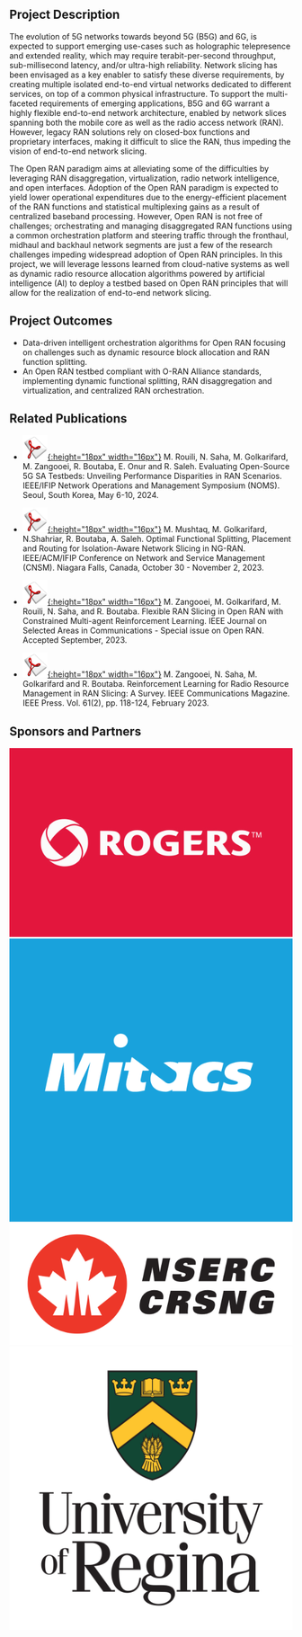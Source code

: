 ## Project Description

The evolution of 5G networks towards beyond 5G (B5G) and 6G, is expected to support emerging use-cases such as holographic telepresence and extended reality, which may require terabit-per-second throughput, sub-millisecond latency, and/or ultra-high reliability. Network slicing has been envisaged as a key enabler to satisfy these diverse requirements, by creating multiple isolated end-to-end virtual networks dedicated to different services, on top of a common physical infrastructure. To support the multi-faceted requirements of emerging applications, B5G and 6G warrant a highly flexible end-to-end network architecture, enabled by network slices spanning both the mobile core as well as the radio access network (RAN). However, legacy RAN solutions rely on closed-box functions and proprietary interfaces, making it difficult to slice the RAN, thus impeding the vision of end-to-end network slicing. 

The Open RAN paradigm aims at alleviating some of the difficulties by leveraging RAN disaggregation, virtualization, radio network intelligence, and open interfaces. Adoption of the Open RAN paradigm is expected to yield lower operational expenditures due to the energy-efficient placement of the RAN functions and statistical multiplexing gains as a result of centralized baseband processing. However, Open RAN is not free of challenges; orchestrating and managing disaggregated RAN functions using a common orchestration platform and steering traffic through the fronthaul, midhaul and backhaul network segments are just a few of the research challenges impeding widespread adoption of Open RAN principles. In this project, we will leverage lessons learned from cloud-native systems as well as dynamic radio resource allocation algorithms powered by artificial intelligence (AI) to deploy a testbed based on Open RAN principles that will allow for the realization of end-to-end network slicing. 

## Project Outcomes

- Data-driven intelligent orchestration algorithms for Open RAN focusing on challenges such as dynamic resource block allocation and RAN function splitting. 
- An Open RAN testbed compliant with O-RAN Alliance standards, implementing dynamic functional splitting, RAN disaggregation and virtualization, and centralized RAN orchestration.

## Related Publications

- [![Paper](assets/pdflogo.gif){:height="18px" width="16px"}](https://rboutaba.cs.uwaterloo.ca/Papers/Conferences/2023/Rouili_NOMS_24.pdf) M. Rouili, N. Saha, M. Golkarifard, M. Zangooei, R. Boutaba, E. Onur and R. Saleh. Evaluating Open-Source 5G SA Testbeds: Unveiling Performance Disparities in RAN Scenarios. IEEE/IFIP Network Operations and Management Symposium (NOMS). Seoul, South Korea, May 6-10, 2024.

- [![Paper](assets/pdflogo.gif){:height="18px" width="16px"}](https://rboutaba.cs.uwaterloo.ca/Papers/Conferences/2023/MushtaqCNSM23.pdf) M. Mushtaq, M. Golkarifard, N.Shahriar, R. Boutaba, A. Saleh. Optimal Functional Splitting, Placement and Routing for Isolation-Aware Network Slicing in NG-RAN. IEEE/ACM/IFIP Conference on Network and Service Management (CNSM). Niagara Falls, Canada, October 30 - November 2, 2023.

- [![Paper](assets/pdflogo.gif){:height="18px" width="16px"}](https://rboutaba.cs.uwaterloo.ca/Papers/Journals/2023/ZangooeiJSAC2023.pdf) M. Zangooei, M. Golkarifard, M. Rouili, N. Saha, and R. Boutaba. Flexible RAN Slicing in Open RAN with Constrained Multi-agent Reinforcement Learning. IEEE Journal on Selected Areas in Communications - Special issue on Open RAN. Accepted September, 2023.

- [![Paper](assets/pdflogo.gif){:height="18px" width="16px"}](https://rboutaba.cs.uwaterloo.ca/Papers/Journals/2023/ZangooeiCOMMAG2023.pdf) M. Zangooei, N. Saha, M. Golkarifard and R. Boutaba. Reinforcement Learning for Radio Resource Management in RAN Slicing: A Survey. IEEE Communications Magazine. IEEE Press. Vol. 61(2), pp. 118-124, February 2023.

## Sponsors and Partners

<div class="row">
  <div class="img1">
    <img src="assets/rogers-logo.jpg" alt="Rogers"/>
  </div>
  <div class="img2">
    <img src="assets/mitacs-logo.png" alt="Mitacs"/>
  </div>
  <div class="img3">
    <img src="assets/nserc-logo.png" alt="Mitacs"/>
  </div>
  <div class="img2">
    <img src="assets/regina-logo.png" alt="Mitacs"/>
  </div>
</div>

